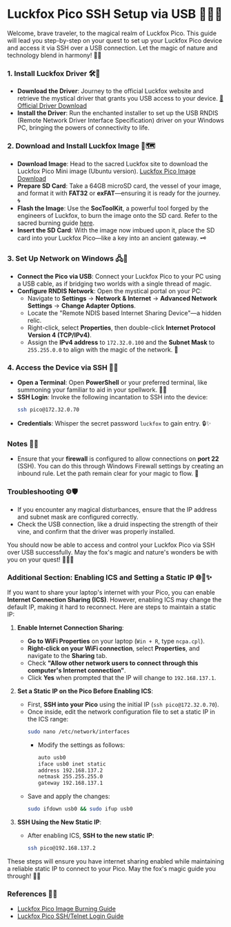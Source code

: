 # Luckfox Pico SSH Setup via USB 🦊🌿✨

Welcome, brave traveler, to the magical realm of Luckfox Pico. This guide will lead you step-by-step on your quest to set up your Luckfox Pico device and access it via SSH over a USB connection. Let the magic of nature and technology blend in harmony! 🍃✨

### 1. Install Luckfox Driver 🛠️🦊
- **Download the Driver**: Journey to the official Luckfox website and retrieve the mystical driver that grants you USB access to your device. [🔗 Official Driver Download](#)
- **Install the Driver**: Run the enchanted installer to set up the USB RNDIS (Remote Network Driver Interface Specification) driver on your Windows PC, bringing the powers of connectivity to life.

### 2. Download and Install Luckfox Image 💾🗺️
- **Download Image**: Head to the sacred Luckfox site to download the Luckfox Pico Mini image (Ubuntu version). [Luckfox Pico Image Download](https://wiki.luckfox.com/Luckfox-Pico/Linux-MacOS-Burn-Image)
- **Prepare SD Card**: Take a 64GB microSD card, the vessel of your image, and format it with **FAT32** or **exFAT**—ensuring it is ready for the journey. 🌀
- **Flash the Image**: Use the **SocToolKit**, a powerful tool forged by the engineers of Luckfox, to burn the image onto the SD card. Refer to the sacred burning guide [here](https://wiki.luckfox.com/Luckfox-Pico/Linux-MacOS-Burn-Image).
- **Insert the SD Card**: With the image now imbued upon it, place the SD card into your Luckfox Pico—like a key into an ancient gateway. 🗝️

### 3. Set Up Network on Windows 🖧🌲
- **Connect the Pico via USB**: Connect your Luckfox Pico to your PC using a USB cable, as if bridging two worlds with a single thread of magic.
- **Configure RNDIS Network**: Open the mystical portal on your PC:
  - Navigate to **Settings** -> **Network & Internet** -> **Advanced Network Settings** -> **Change Adapter Options**.
  - Locate the "Remote NDIS based Internet Sharing Device"—a hidden relic.
  - Right-click, select **Properties**, then double-click **Internet Protocol Version 4 (TCP/IPv4)**.
  - Assign the **IPv4 address** to `172.32.0.100` and the **Subnet Mask** to `255.255.0.0` to align with the magic of the network. 🌌

### 4. Access the Device via SSH 🔑🦉
- **Open a Terminal**: Open **PowerShell** or your preferred terminal, like summoning your familiar to aid in your spellwork. 🧙‍♂️
- **SSH Login**: Invoke the following incantation to SSH into the device:
  ```sh
  ssh pico@172.32.0.70
  ```
- **Credentials**: Whisper the secret password `luckfox` to gain entry. 🔒✨

### Notes 📝🌿
- Ensure that your **firewall** is configured to allow connections on **port 22** (SSH). You can do this through Windows Firewall settings by creating an inbound rule. Let the path remain clear for your magic to flow. 🌠

### Troubleshooting ⚙️🛡️
- If you encounter any magical disturbances, ensure that the IP address and subnet mask are configured correctly.
- Check the USB connection, like a druid inspecting the strength of their vine, and confirm that the driver was properly installed.

You should now be able to access and control your Luckfox Pico via SSH over USB successfully. May the fox's magic and nature's wonders be with you on your quest! 🎉🦊✨

### Additional Section: Enabling ICS and Setting a Static IP 🌐🦊✨
If you want to share your laptop's internet with your Pico, you can enable **Internet Connection Sharing (ICS)**. However, enabling ICS may change the default IP, making it hard to reconnect. Here are steps to maintain a static IP:

1. **Enable Internet Connection Sharing**:
   - **Go to WiFi Properties** on your laptop (`Win + R`, type `ncpa.cpl`).
   - **Right-click on your WiFi connection**, select **Properties**, and navigate to the **Sharing** tab.
   - Check **"Allow other network users to connect through this computer's Internet connection"**.
   - Click **Yes** when prompted that the IP will change to `192.168.137.1`.

2. **Set a Static IP on the Pico Before Enabling ICS**:
   - First, **SSH into your Pico** using the initial IP (`ssh pico@172.32.0.70`).
   - Once inside, edit the network configuration file to set a static IP in the ICS range:
     ```sh
     sudo nano /etc/network/interfaces
     ```
     - Modify the settings as follows:
       ```sh
       auto usb0
       iface usb0 inet static
       address 192.168.137.2
       netmask 255.255.255.0
       gateway 192.168.137.1
       ```
   - Save and apply the changes:
     ```sh
     sudo ifdown usb0 && sudo ifup usb0
     ```

3. **SSH Using the New Static IP**:
   - After enabling ICS, **SSH to the new static IP**:
     ```sh
     ssh pico@192.168.137.2
     ```

These steps will ensure you have internet sharing enabled while maintaining a reliable static IP to connect to your Pico. May the fox's magic guide you through! 🦊✨

### References 🔗📜
- [Luckfox Pico Image Burning Guide](https://wiki.luckfox.com/Luckfox-Pico/Linux-MacOS-Burn-Image)
- [Luckfox Pico SSH/Telnet Login Guide](https://wiki.luckfox.com/Luckfox-Pico/SSH-Telnet-Login)
